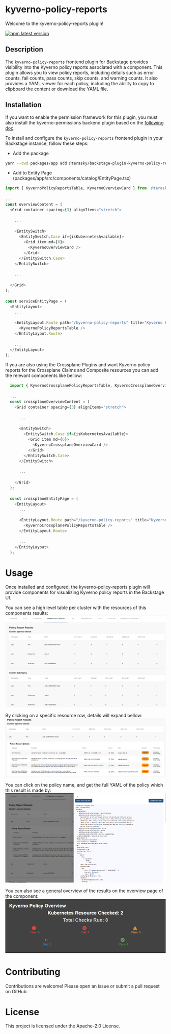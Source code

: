 # kyverno-policy-reports

Welcome to the kyverno-policy-reports plugin!

[![npm latest version](https://img.shields.io/npm/v/@terasky/backstage-plugin-kyverno-policy-reports-frontend/latest.svg)](https://www.npmjs.com/package/@terasky/backstage-plugin-kyverno-policy-reports-frontend)

## Description

The `kyverno-policy-reports` frontend plugin for Backstage provides visibility into the Kyverno policy reports associated with a component. This plugin allows you to view policy reports, including details such as error counts, fail counts, pass counts, skip counts, and warning counts. It also provides a YAML viewer for each policy, including the ability to copy to clipboard the content or download the YAML file.

## Installation

If you want to enable the permission framework for this plugin, you must also install the kyverno-permissions backend plugin based on the [following doc](../kyverno-permissions-backend/README.md).

To install and configure the `kyverno-policy-reports` frontend plugin in your Backstage instance, follow these steps:

  * Add the package
  ```bash
  yarn --cwd packages/app add @terasky/backstage-plugin-kyverno-policy-reports
  ```
  * Add to Entity Page (packages/app/src/components/catalog/EntityPage.tsx)
  ```javascript
  import { KyvernoPolicyReportsTable, KyvernoOverviewCard } from '@terasky/backstage-plugin-kyverno-policy-reports';
  
  ...
  const overviewContent = (
    <Grid container spacing={3} alignItems="stretch">

      ...

      <EntitySwitch>
        <EntitySwitch.Case if={isKubernetesAvailable}>
          <Grid item md={6}>
            <KyvernoOverviewCard />
          </Grid>
        </EntitySwitch.Case>
      </EntitySwitch>

      ... 

    </Grid>
  );

  const serviceEntityPage = (
    <EntityLayout>
      ...
      
      <EntityLayout.Route path="/kyverno-policy-reports" title="Kyverno Policy Reports">
        <KyvernoPolicyReportsTable />
      </EntityLayout.Route>

      ...
    </EntityLayout>
  );
  ```
If you are also using the Crossplane Plugins and want Kyverno policy reports for the Crossplane Claims and Composite resources you can add the relevant components like bellow:
```javascript
  import { KyvernoCrossplanePolicyReportsTable, KyvernoCrossplaneOverviewCard } from '@terasky/backstage-plugin-kyverno-policy-reports';
  
  ...
  const crossplaneOverviewContent = (
    <Grid container spacing={3} alignItems="stretch">

      ...

      <EntitySwitch>
        <EntitySwitch.Case if={isKubernetesAvailable}>
          <Grid item md={6}>
            <KyvernoCrossplaneOverviewCard />
          </Grid>
        </EntitySwitch.Case>
      </EntitySwitch>

      ... 

    </Grid>
  );

  const crossplaneEntityPage = (
    <EntityLayout>
      ...
      
      <EntityLayout.Route path="/kyverno-policy-reports" title="Kyverno Policy Reports">
        <KyvernoCrossplanePolicyReportsTable />
      </EntityLayout.Route>

      ...
    </EntityLayout>
  );
  ```
# Usage
Once installed and configured, the kyverno-policy-reports plugin will provide components for visualizing Kyverno policy reports in the Backstage UI.

You can see a high level table per cluster with the resources of this components results:
![img01](../../images/kyverno-01.png)

By clicking on a specific resource row, details will expand bellow:
![img02](../../images/kyverno-02.png)

You can click on the policy name, and get the full YAML of the policy which this result is made by:
![img03](../../images/kyverno-03.png)

You can also see a general overview of the results on the overview page of the component:
![img04](../../images/kyverno-04.png)

# Contributing
Contributions are welcome! Please open an issue or submit a pull request on GitHub.

# License
This project is licensed under the Apache-2.0 License.
